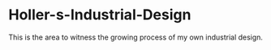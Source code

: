 # Holler-s-Industrial-Design
This is the area to witness the growing process of my own industrial design.
